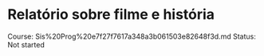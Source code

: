 # Relatório sobre filme e história

Course: Sis%20Prog%20e7f27f7617a348a3b061503e82648f3d.md
Status: Not started